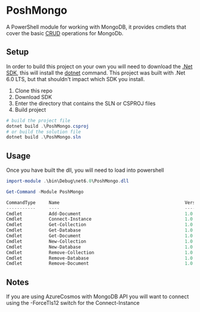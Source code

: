 # PoshMongo
A PowerShell module for working with MongoDB, it provides cmdlets that cover the basic [CRUD](https://www.mongodb.com/developer/languages/csharp/csharp-crud-tutorial/) operations for MongoDb.

## Setup
In order to build this project on your own you will need to download the [.Net SDK](https://dotnet.microsoft.com/en-us/download), this will install the [dotnet](https://learn.microsoft.com/en-us/dotnet/core/tools/dotnet) command. This project was built with .Net 6.0 LTS, but that shouldn't impact which SDK you install.

1. Clone this repo
2. Download SDK
3. Enter the directory that contains the SLN or CSPROJ files
4. Build project

```powershell
# build the project file
dotnet build .\PoshMongo.csproj
# or build the solution file
dotnet build .\PoshMongo.sln
```

## Usage
Once you have built the dll, you will need to load into powershell

```powershell
import-module .\bin\Debug\net6.0\PoshMongo.dll

Get-Command -Module PoshMongo

CommandType     Name                                               Version    Source
-----------     ----                                               -------    ------
Cmdlet          Add-Document                                       1.0.0.0    PoshMongo
Cmdlet          Connect-Instance                                   1.0.0.0    PoshMongo
Cmdlet          Get-Collection                                     1.0.0.0    PoshMongo
Cmdlet          Get-Database                                       1.0.0.0    PoshMongo
Cmdlet          Get-Document                                       1.0.0.0    PoshMongo
Cmdlet          New-Collection                                     1.0.0.0    PoshMongo
Cmdlet          New-Database                                       1.0.0.0    PoshMongo
Cmdlet          Remove-Collection                                  1.0.0.0    PoshMongo
Cmdlet          Remove-Database                                    1.0.0.0    PoshMongo
Cmdlet          Remove-Document                                    1.0.0.0    PoshMongo
```

## Notes
If you are using AzureCosmos with MongoDB API you will want to connect using the -ForceTls12 switch for the Connect-Instance
